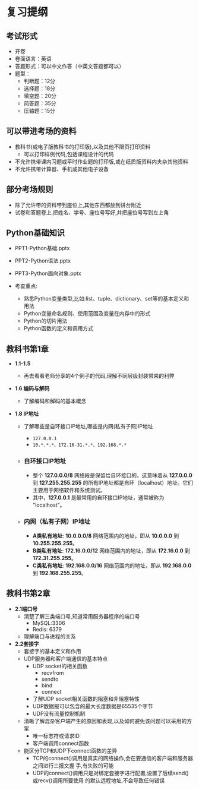 # 复习提纲

## 考试形式

- 开卷
- 卷面语言：英语
- 答题形式：可以中文作答（中英文答题都可以）
- 题型：
  - 判断题：12分
  - 选择题：18分
  - 填空题：20分
  - 简答题：35分
  - 压轴题：15分

## 可以带进考场的资料

- 教科书(或电子版教科书的打印版),以及其他不限⻚打印资料
  - 可以打印样例代码,包括课程设计的代码
- 不允许携带课内习题或平时作业题的打印版,或在纸质版资料内夹杂其他资料
- 不允许携带计算器、手机或其他电子设备

## 部分考场规则

- 除了允许带的资料带到座位上,其他东⻄都放到讲台附近
- 试卷和答题卷上,把姓名、学号、座位号写好,并把座位号写到左上⻆

## Python基础知识

- PPT1-Python基础.pptx
- PPT2-Python语法.pptx
- PPT3-Python面向对象.pptx

- 考查重点:
  - 熟悉Python变量类型,比如:list、tuple、dictionary、set等的基本定义和用法
  - Python变量命名规则、使用范围及变量在内存中的形式
  - Python的切片用法
  - Python函数的定义和调用方式

## 教科书第1章

- **1.1-1.5**
  
  - 再去看看老师分享的4个例子的代码,理解不同层级封装带来的利弊
- **1.6 编码与解码**
  
  - 了解编码和解码的基本概念
- **1.8 IP地址**
  
  - 了解哪些是自环接口IP地址,哪些是内网(私有子网)IP地址
    - `127.0.0.1`
    - `10.*.*.*、172.16-31.*.*、192.168.*.*`
    
  - ### 自环接口IP地址
  
    - 整个 **127.0.0.0/8** 网络段是保留给自环接口的。这意味着从 **127.0.0.0** 到 **127.255.255.255** 的所有IP地址都是自环（localhost）地址。它们主要用于网络软件和系统测试。
    - 其中，**127.0.0.1** 是最常用的自环接口IP地址，通常被称为 "localhost"。
  
  - ### 内网（私有子网）IP地址
  
    - **A类私有地址**: **10.0.0.0/8** 网络范围内的地址，即从 **10.0.0.0** 到 **10.255.255.255**。
    - **B类私有地址**: **172.16.0.0/12** 网络范围内的地址，即从 **172.16.0.0** 到 **172.31.255.255**。
    - **C类私有地址**: **192.168.0.0/16** 网络范围内的地址，即从 **192.168.0.0** 到 **192.168.255.255**。

## 教科书第2章



- **2.1端口号**
  - 清楚了解三类端口号,知道常用服务器程序的端口号
    - MySQL:3306
    - Redis: 6379
  - 理解端口与进程的关系
- **2.2套接字** 
  - 套接字的基本定义和作用
  - UDP服务器和客户端通信的基本特点
    - UDP socket的相关函数
      - recvfrom
      - sendto
      - bind
      - connect
    - 了解UDP socket相关函数的阻塞和非阻塞特性
    - UDP数据报可以包含的最大⻓度数据是65535个字节
    - UDP没有流量控制机制
  - 清晰了解混杂客户端产生的原因和表现,以及如何避免该问题可以采用的方案
    - 唯一标志符或请求ID
    - 客户端调用connect函数
  - 能区分TCP和UDP下connect函数的差异
    - TCP的connect()调用是真实的网络操作,会在要通信的客户端和服务器之间进行三报文握
      手,有失败的可能
    - UDP的connect()调用只是对绑定套接字进行配置,设置了后续send()或recv()调用所要使用
      的默认远程地址,不会导致任何错误